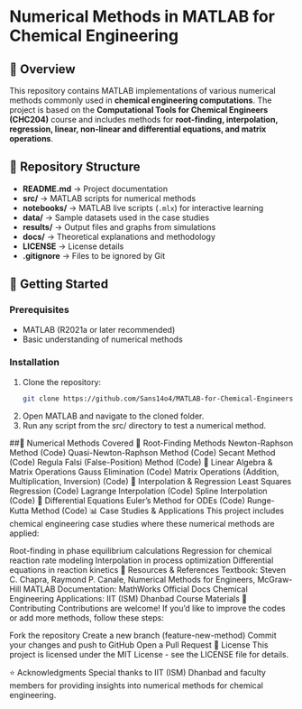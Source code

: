 # Numerical Methods in MATLAB for Chemical Engineering  

## 📌 Overview  
This repository contains MATLAB implementations of various numerical methods commonly used in **chemical engineering computations**. The project is based on the **Computational Tools for Chemical Engineers (CHC204)** course and includes methods for **root-finding, interpolation, regression, linear, non-linear and differential equations, and matrix operations**.


## 📂 Repository Structure  
- **README.md** → Project documentation  
- **src/** → MATLAB scripts for numerical methods  
- **notebooks/** → MATLAB live scripts (`.mlx`) for interactive learning  
- **data/** → Sample datasets used in the case studies  
- **results/** → Output files and graphs from simulations  
- **docs/** → Theoretical explanations and methodology  
- **LICENSE** → License details  
- **.gitignore** → Files to be ignored by Git  


## 🚀 Getting Started  
### Prerequisites  
- MATLAB (R2021a or later recommended)  
- Basic understanding of numerical methods  

### Installation  
1. Clone the repository:  
   ```bash
   git clone https://github.com/Sans14o4/MATLAB-for-Chemical-Engineers.git
2. Open MATLAB and navigate to the cloned folder.
3. Run any script from the src/ directory to test a numerical method.

##📖 Numerical Methods Covered
🔹 Root-Finding Methods
Newton-Raphson Method (Code)
Quasi-Newton-Raphson Method (Code)
Secant Method (Code)
Regula Falsi (False-Position) Method (Code)
🔹 Linear Algebra & Matrix Operations
Gauss Elimination (Code)
Matrix Operations (Addition, Multiplication, Inversion) (Code)
🔹 Interpolation & Regression
Least Squares Regression (Code)
Lagrange Interpolation (Code)
Spline Interpolation (Code)
🔹 Differential Equations
Euler’s Method for ODEs (Code)
Runge-Kutta Method (Code)
📊 Case Studies & Applications
This project includes chemical engineering case studies where these numerical methods are applied:

Root-finding in phase equilibrium calculations
Regression for chemical reaction rate modeling
Interpolation in process optimization
Differential equations in reaction kinetics
🔗 Resources & References
Textbook: Steven C. Chapra, Raymond P. Canale, Numerical Methods for Engineers, McGraw-Hill
MATLAB Documentation: MathWorks Official Docs
Chemical Engineering Applications: IIT (ISM) Dhanbad Course Materials
👥 Contributing
Contributions are welcome! If you’d like to improve the codes or add more methods, follow these steps:

Fork the repository
Create a new branch (feature-new-method)
Commit your changes and push to GitHub
Open a Pull Request
📜 License
This project is licensed under the MIT License - see the LICENSE file for details.

⭐ Acknowledgments
Special thanks to IIT (ISM) Dhanbad and faculty members for providing insights into numerical methods for chemical engineering.
